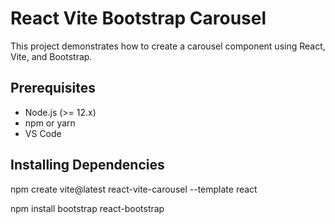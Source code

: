<h1>React Vite Bootstrap Carousel</h1>
<p>This project demonstrates how to create a carousel component using React, Vite, and Bootstrap.</p>

<h2>Prerequisites</h2>
<ul>
<li>Node.js (>= 12.x)</li>
<li>npm or yarn</li>
<li>VS Code</li>
</ul>

<h2>Installing Dependencies</h2>
<p>
  npm create vite@latest react-vite-carousel --template react
  
</p>
   <p>npm install bootstrap react-bootstrap
</p>

